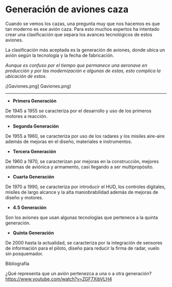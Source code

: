 # Generación de aviones caza

Cuando se vemos los cazas, una pregunta muy que nos hacemos es que tan moderno es ese avión caza. Para esto muchos expertos ha intentado crear una clasificación que separa los avances tecnológicos de estos aviones.

La clasificación más aceptada es la generación de aviones, donde ubica un avión según la tecnología y la fecha de fabricación.

_Aunque es confuso por el tiempo que permanece una aeronave en producción y por las modernización e algunas de estas, esto complica la ubicación de estos._

¡[Gaviones.png] Gaviones.png)

---
+ **Primera Generación**

De 1945 a 1955 se caracteriza por el desarrollo y uso de los primeros motores a reacción.

+ **Segunda Generación**

De 1955 a 1960, se caracteriza por uso de los radares y los misiles aire-aire además de mejoras en el diseño, materiales e instrumentos.

+ **Tercera Generación**

De 1960 a 1970, se caracterizan por mejoras en la construcción, mejores sistemas de aviónica y armamento, casi llegando a ser multipropósito.

+ **Cuarta Generación**

De 1970 a 1990, se caracteriza por introducir el HUD, los controles digitales, misiles de largo alcance y la alta maniobrabilidad además de mejoras de diseño y motores.

+ **4.5 Generación**

Son los aviones que usan algunas tecnologías que pertenece a la quinta generación.

+ **Quinta Generación**

De 2000 hasta la actualidad, se caracteriza por la integración de sensores de información para el piloto, diseño para reducir la firma de radar, vuelo sin posquemador.

Bibliografía

¿Qué representa que un avión pertenezca a una o a otra generación?
https://www.youtube.com/watch?v=ZGF7XjbVLH4



